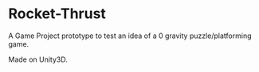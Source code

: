 # Rocket-Thrust

A Game Project prototype to test an idea of a 0 gravity puzzle/platforming game.

Made on Unity3D.
